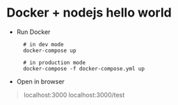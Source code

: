 # Docker + nodejs hello world

* Run Docker

        # in dev mode
        docker-compose up

        # in production mode
        docker-compose -f docker-compose.yml up

* Open in browser

> localhost:3000
> localhost:3000/test
